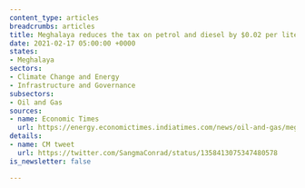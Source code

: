 ```yaml
---
content_type: articles
breadcrumbs: articles
title: Meghalaya reduces the tax on petrol and diesel by $0.02 per liter
date: 2021-02-17 05:00:00 +0000
states:
- Meghalaya
sectors:
- Climate Change and Energy
- Infrastructure and Governance
subsectors:
- Oil and Gas
sources:
- name: Economic Times
  url: https://energy.economictimes.indiatimes.com/news/oil-and-gas/meghalaya-govt-to-reduce-tax-on-petrol-diesel-by-rs-2-per-litre-cm/80746260
details:
- name: CM tweet
  url: https://twitter.com/SangmaConrad/status/1358413075347480578
is_newsletter: false

---
```

